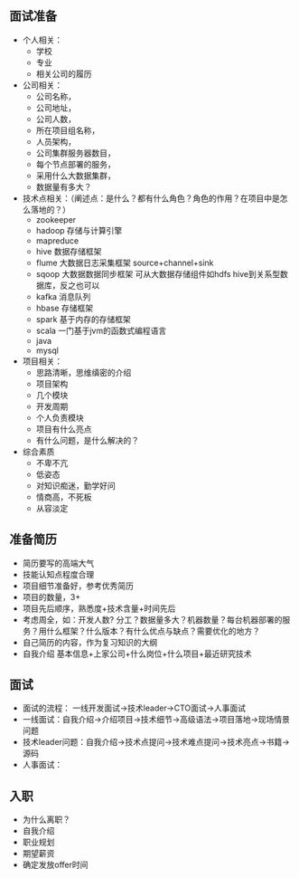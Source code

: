 ## 面试准备
- 个人相关：
  - 学校 
  - 专业
  - 相关公司的履历
- 公司相关：
  - 公司名称，
  - 公司地址，
  - 公司人数，
  - 所在项目组名称，
  - 人员架构，
  - 公司集群服务器数目，
  - 每个节点部署的服务，
  - 采用什么大数据集群，
  - 数据量有多大？
- 技术点相关：（阐述点：是什么？都有什么角色？角色的作用？在项目中是怎么落地的？）
  - zookeeper 
  - hadoop 存储与计算引擎
  - mapreduce 
  - hive  数据存储框架 
  - flume 大数据日志采集框架  source+channel+sink  
  - sqoop 大数据数据同步框架  可从大数据存储组件如hdfs hive到关系型数据库，反之也可以
  - kafka 消息队列
  - hbase 存储框架
  - spark 基于内存的存储框架
  - scala 一门基于jvm的函数式编程语言
  - java
  - mysql
- 项目相关：
  - 思路清晰，思维缜密的介绍
  - 项目架构
  - 几个模块
  - 开发周期
  - 个人负责模块
  - 项目有什么亮点
  - 有什么问题，是什么解决的？
- 综合素质
  - 不卑不亢
  - 低姿态 
  - 对知识痴迷，勤学好问
  - 情商高，不死板
  - 从容淡定
## 准备简历
  - 简历要写的高端大气
  - 技能认知点程度合理
  - 项目细节准备好，参考优秀简历
  - 项目的数量，3+
  - 项目先后顺序，熟悉度+技术含量+时间先后
  - 考虑周全，如：开发人数? 分工？数据量多大？机器数量？每台机器部署的服务？用什么框架？什么版本？有什么优点与缺点？需要优化的地方？
  - 自己简历的内容，作为复习知识的大纲
  - 自我介绍 基本信息+上家公司+什么岗位+什么项目+最近研究技术
## 面试
  - 面试的流程： 一线开发面试->技术leader->CTO面试->人事面试
  - 一线面试：自我介绍->介绍项目->技术细节->高级语法->项目落地->现场情景问题
  - 技术leader问题：自我介绍->技术点提问->技术难点提问->技术亮点->书籍->源码
  - 人事面试：
## 入职
  - 为什么离职？
  - 自我介绍
  - 职业规划
  - 期望薪资
  - 确定发放offer时间